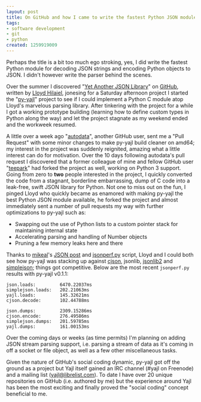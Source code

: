 ```yaml
--- 
layout: post
title: On GitHub and how I came to write the fastest Python JSON module in town
tags: 
- software development
- git
- python
created: 1259919009
---
```

Perhaps the title is a bit too much ego stroking, yes, I did write the fastest Python module for decoding JSON strings and encoding Python objects to JSON. I didn't however write the parser behind the scenes.

Over the summer I discovered "<a id="aptureLink_n24z7kSMi1" href="http://lloyd.github.com/yajl/">Yet Another JSON Library</a>" on <a id="aptureLink_u0eQz9GMNI" href="http://www.crunchbase.com/company/github">GitHub</a>, written by <a id="aptureLink_YqaYOvz7FP" href="http://twitter.com/lloydhilaiel">Lloyd Hilaiel</a>, jonesing for a Saturday afternoon project I started the "<a id="aptureLink_iih8O9gONv" href="http://search.twitter.com/search?q=py-yajl">py-yajl</a>" project to see if I could implement a Python C module atop Lloyd's marvelous parsing library. After tinkering with the project for a while I got a working prototype building (learning how to define custom types in Python along the way) and let the project stagnate as my weekend ended and the workweek resumed.

A little over a week ago "<a id="aptureLink_S2nwrzEgQp" href="http://github.com/autodata">autodata</a>", another GitHub user, sent me a "Pull Request" with some minor changes to make py-yajl build cleaner on amd64; my interest in the project was suddenly reignited, amazing what a little interest can do for motivation. Over the 10  days following autodata's pull request I discovered that a former colleague of mine and fellow GitHub user "<a id="aptureLink_mY3NgqZfrq" href="http://twitter.com/teepark">teepark</a>" had forked the project as well, working on Python 3 support. Going from zero to **two** people interested in the project, I quickly converted the code from a stagnant, borderline embarrassing, dump of C code into a leak-free, swift JSON library
for Python. Not one to miss out on the fun, I pinged Lloyd who quickly became as enamored with making py-yajl the best Python JSON module available, he forked the project and almost immediately sent a number of pull requests my way with further optimizations to py-yajl such as:

* Swapping out the use of Python lists to a custom pointer stack for maintaining internal state
* Accelerating parsing and handling of Number objects
* Pruning a few memory leaks here and there

Thanks to <a id="aptureLink_CZHm3Z4vyV" href="http://twitter.com/mikeal">mikeal</a>'s <a id="aptureLink_2E75jRgjq1" href="http://www.mikealrogers.com/archives/695">JSON post</a> and <a href="http://gist.github.com/239887">jsonperf.py</a> script, Lloyd and I could both see how py-yajl was stacking up against <a id="aptureLink_kofLpe0ikl" href="http://pypi.python.org/pypi/python-cjson">cjson</a>, jsonlib, <a id="aptureLink_V0T79aEWbu" href="http://code.google.com/p/jsonlib2/">jsonlib2</a> and <a id="aptureLink_bZhlC8WgRE" href="http://code.google.com/p/simplejson/">simplejson</a>; things got competitive. Below are the most recent `jsonperf.py` results with py-yajl v0.1.1:

    json.loads:         6470.22037ms
    simplejson.loads:   202.21063ms  
    yajl.loads:         145.32621ms
    cjson.decode:       102.44788ms

    json.dumps:         2309.15286ms
    cjson.encode:       276.49586ms   
    simplejson.dumps:   201.59785ms
    yajl.dumps:         161.00153ms

Over the coming days or weeks (as time permits) I'm planning on adding JSON stream parsing support, i.e. parsing a stream of data as it's coming in off a socket or file object, as well as a few other miscellaneous tasks.

Given the nature of GitHub's social coding dynamic, py-yajl got off the ground as a project but Yajl itself gained an IRC channel (#yajl on Freenode) and a mailing list (yajl@librelist.com). To date I have over 20 unique repositories on GitHub (i.e. authored by me) but the experience around Yajl has been the most exciting and finally proved the "social coding" concept beneficial to me.
